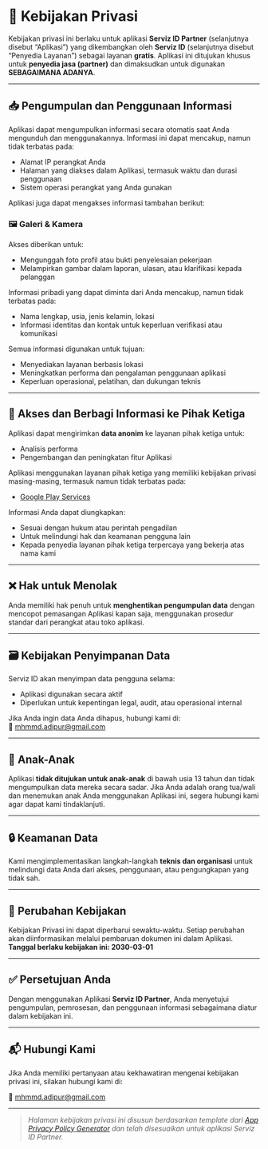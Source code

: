 # 🔐 Kebijakan Privasi

Kebijakan privasi ini berlaku untuk aplikasi **Serviz ID Partner** (selanjutnya disebut “Aplikasi”) yang dikembangkan oleh **Serviz ID** (selanjutnya disebut “Penyedia Layanan”) sebagai layanan **gratis**. Aplikasi ini ditujukan khusus untuk **penyedia jasa (partner)** dan dimaksudkan untuk digunakan **SEBAGAIMANA ADANYA**.

---

## 📥 Pengumpulan dan Penggunaan Informasi

Aplikasi dapat mengumpulkan informasi secara otomatis saat Anda mengunduh dan menggunakannya. Informasi ini dapat mencakup, namun tidak terbatas pada:

- Alamat IP perangkat Anda
- Halaman yang diakses dalam Aplikasi, termasuk waktu dan durasi penggunaan
- Sistem operasi perangkat yang Anda gunakan

Aplikasi juga dapat mengakses informasi tambahan berikut:

### 🖼️ Galeri & Kamera
Akses diberikan untuk:

- Mengunggah foto profil atau bukti penyelesaian pekerjaan
- Melampirkan gambar dalam laporan, ulasan, atau klarifikasi kepada pelanggan

Informasi pribadi yang dapat diminta dari Anda mencakup, namun tidak terbatas pada:

- Nama lengkap, usia, jenis kelamin, lokasi
- Informasi identitas dan kontak untuk keperluan verifikasi atau komunikasi

Semua informasi digunakan untuk tujuan:

- Menyediakan layanan berbasis lokasi
- Meningkatkan performa dan pengalaman penggunaan aplikasi
- Keperluan operasional, pelatihan, dan dukungan teknis

---

## 🔗 Akses dan Berbagi Informasi ke Pihak Ketiga

Aplikasi dapat mengirimkan **data anonim** ke layanan pihak ketiga untuk:

- Analisis performa
- Pengembangan dan peningkatan fitur Aplikasi

Aplikasi menggunakan layanan pihak ketiga yang memiliki kebijakan privasi masing-masing, termasuk namun tidak terbatas pada:

- [Google Play Services](https://www.google.com/policies/privacy/)

Informasi Anda dapat diungkapkan:

- Sesuai dengan hukum atau perintah pengadilan
- Untuk melindungi hak dan keamanan pengguna lain
- Kepada penyedia layanan pihak ketiga terpercaya yang bekerja atas nama kami

---

## ❌ Hak untuk Menolak

Anda memiliki hak penuh untuk **menghentikan pengumpulan data** dengan mencopot pemasangan Aplikasi kapan saja, menggunakan prosedur standar dari perangkat atau toko aplikasi.

---

## 🗃️ Kebijakan Penyimpanan Data

Serviz ID akan menyimpan data pengguna selama:

- Aplikasi digunakan secara aktif
- Diperlukan untuk kepentingan legal, audit, atau operasional internal

Jika Anda ingin data Anda dihapus, hubungi kami di:  
📧 [mhmmd.adipur@gmail.com](mailto:mhmmd.adipur@gmail.com)

---

## 👶 Anak-Anak

Aplikasi **tidak ditujukan untuk anak-anak** di bawah usia 13 tahun dan tidak mengumpulkan data mereka secara sadar. Jika Anda adalah orang tua/wali dan menemukan anak Anda menggunakan Aplikasi ini, segera hubungi kami agar dapat kami tindaklanjuti.

---

## 🔒 Keamanan Data

Kami mengimplementasikan langkah-langkah **teknis dan organisasi** untuk melindungi data Anda dari akses, penggunaan, atau pengungkapan yang tidak sah.

---

## 📝 Perubahan Kebijakan

Kebijakan Privasi ini dapat diperbarui sewaktu-waktu. Setiap perubahan akan diinformasikan melalui pembaruan dokumen ini dalam Aplikasi.  
**Tanggal berlaku kebijakan ini: 2030-03-01**

---

## ✅ Persetujuan Anda

Dengan menggunakan Aplikasi **Serviz ID Partner**, Anda menyetujui pengumpulan, pemrosesan, dan penggunaan informasi sebagaimana diatur dalam kebijakan ini.

---

## 📬 Hubungi Kami

Jika Anda memiliki pertanyaan atau kekhawatiran mengenai kebijakan privasi ini, silakan hubungi kami di:

📧 [mhmmd.adipur@gmail.com](mailto:mhmmd.adipur@gmail.com)

---

> _Halaman kebijakan privasi ini disusun berdasarkan template dari [App Privacy Policy Generator](https://app-privacy-policy-generator.nisrulz.com/) dan telah disesuaikan untuk aplikasi Serviz ID Partner._
